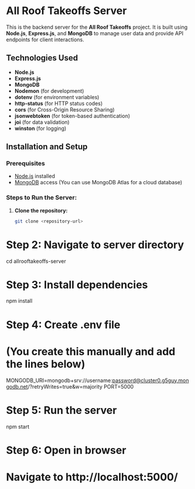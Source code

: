 # All Roof Takeoffs Server

This is the backend server for the **All Roof Takeoffs** project. It is built using **Node.js**, **Express.js**, and **MongoDB** to manage user data and provide API endpoints for client interactions.

## Technologies Used

- **Node.js**
- **Express.js**
- **MongoDB**
- **Nodemon** (for development)
- **dotenv** (for environment variables)
- **http-status** (for HTTP status codes)
- **cors** (for Cross-Origin Resource Sharing)
- **jsonwebtoken** (for token-based authentication)
- **joi** (for data validation)
- **winston** (for logging)

## Installation and Setup

### Prerequisites

- [Node.js](https://nodejs.org/en/) installed
- [MongoDB](https://www.mongodb.com/) access (You can use MongoDB Atlas for a cloud database)

### Steps to Run the Server:

1. **Clone the repository:**

   ```bash
   git clone <repository-url>
   ```

# Step 2: Navigate to server directory

cd allrooftakeoffs-server

# Step 3: Install dependencies

npm install

# Step 4: Create .env file

# (You create this manually and add the lines below)

MONGODB_URI=mongodb+srv://username:password@cluster0.g5guy.mongodb.net/?retryWrites=true&w=majority
PORT=5000

# Step 5: Run the server

npm start

# Step 6: Open in browser

# Navigate to http://localhost:5000/
